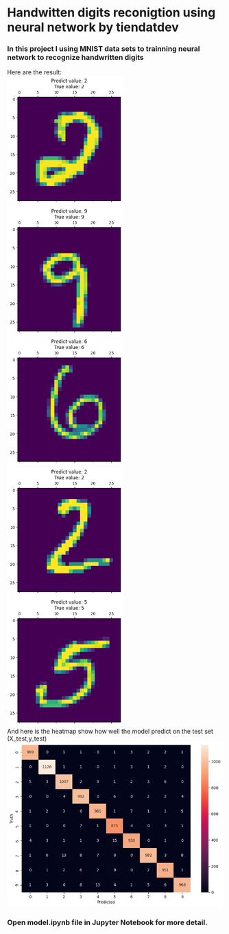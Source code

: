 <h1>Handwitten digits reconigtion using neural network by tiendatdev</h1>
<h3>In this project I using MNIST data sets to trainning neural network to recognize handwritten digits</h3>
Here are the result:
<div>
<img src="img\output.png" height="300px" alt="result"/>
<img src="img\output2.png" height="300px" alt="result"/>
<img src="img\output3.png" height="300px" alt="result"/>
<img src="img\output4.png" height="300px" alt="result"/>
<img src="img\output5.png" height="300px" alt="result"/>
</div>
And here is the heatmap show how well the model predict on the test set (X_test,y_test)
<img src="img\heatmap.png"/>
<h3>Open model.ipynb file in Jupyter Notebook for more detail.</h2>
